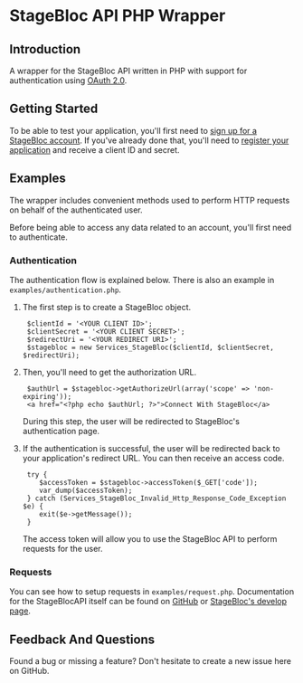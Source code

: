 # StageBloc API PHP Wrapper

## Introduction

A wrapper for the StageBloc API written in PHP with support for authentication using [OAuth 2.0](http://oauth.net/2/).

## Getting Started

To be able to test your application, you'll first need to [sign up for a StageBloc account](http://www.stagebloc.com/signup). If you've already done that, you'll need to [register your application](http://stagebloc.com/account/admin/management/developers/) and receive a client ID and secret.

## Examples

The wrapper includes convenient methods used to perform HTTP requests on behalf of the authenticated user.

Before being able to access any data related to an account, you'll first need to authenticate.

### Authentication

The authentication flow is explained below. There is also an example in `examples/authentication.php`.

1. The first step is to create a StageBloc object.

        $clientId = '<YOUR CLIENT ID>';
        $clientSecret = '<YOUR CLIENT SECRET>';
        $redirectUri = '<YOUR REDIRECT URI>';
        $stagebloc = new Services_StageBloc($clientId, $clientSecret, $redirectUri);
   
2. Then, you'll need to get the authorization URL.

        $authUrl = $stagebloc->getAuthorizeUrl(array('scope' => 'non-expiring'));
        <a href="<?php echo $authUrl; ?>">Connect With StageBloc</a>
       
   During this step, the user will be redirected to StageBloc's authentication page.
       
3. If the authentication is successful, the user will be redirected back to your application's redirect URL. You can then receive an access code.

        try {
           $accessToken = $stagebloc->accessToken($_GET['code']);
           var_dump($accessToken);
        } catch (Services_StageBloc_Invalid_Http_Response_Code_Exception $e) {
	       exit($e->getMessage());
        }
      	 
   The access token will allow you to use the StageBloc API to perform requests for the user.
   
### Requests

You can see how to setup requests in `examples/request.php`. Documentation for the StageBlocAPI itself can be found on [GitHub](https://github.com/stagebloc/docs/blob/master/api.md) or [StageBloc's develop page](http://stagebloc.com/developers/api/).

## Feedback And Questions

Found a bug or missing a feature? Don't hesitate to create a new issue here on GitHub.
